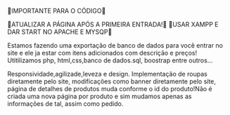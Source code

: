 🚨IMPORTANTE PARA O CÓDIGO🚨

🚨ATUALIZAR A PÁGINA APÓS A PRIMEIRA ENTRADA!🚨
🚨USAR XAMPP E DAR START NO APACHE E MYSQP🚨

Estamos fazendo uma exportação de banco de dados para você entrar no site e ele ja estar com itens adicionados com descrição e preços!
Utitilizamos php, html,css,banco de dados.sql, boostrap entre outros...

Responsividade,agilizade,leveza e design.
Implementação de roupas diretamente pelo site, modificações como banner diretamente pelo site, página de detalhes de produtos muda conforme o id do produto!Não é criada uma nova página por produto e sim mudamos apenas as informações de tal, assim como pedido.
